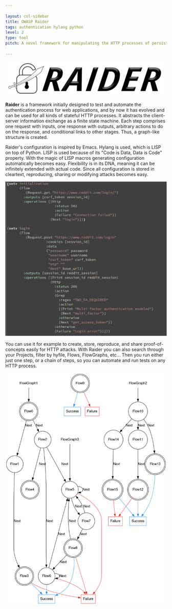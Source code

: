 ```yaml
---

layout: col-sidebar
title: OWASP Raider
tags: authentication hylang python
level: 2
type: tool
pitch: A novel framework for manipulating the HTTP processes of persistent sessions

---
```



![Raider logo](./assets/images/raider_logo.png)


**Raider** is a framework initially designed to test and automate the
authentication process for web applications, and by now it has evolved
and can be used for all kinds of stateful HTTP processes. It abstracts
the client-server information exchange as a finite state machine. Each
step comprises one request with inputs, one response with outputs,
arbitrary actions to do on the response, and conditional links to
other stages. Thus, a graph-like structure is created.

Raider's configuration is inspired by Emacs. Hylang is used, which is
LISP on top of Python. LISP is used because of its "Code is Data, Data
is Code" property. With the magic of LISP macros generating
configuration automatically becomes easy. Flexibility is in its DNA,
meaning it can be infinitely extended with actual code. Since all
configuration is stored in cleartext, reproducing, sharing or
modifying attacks becomes easy.

![Raider hyfile](./assets/images/config.png)

You can use it for example to create, store, reproduce, and share
proof-of-concepts easily for HTTP attacks. With Raider you can also
search through your Projects, filter by hyfile, Flows, FlowGraphs,
etc… Then you run either just one step, or a chain of steps, so you
can automate and run tests on any HTTP process.

![Graph structure](./assets/images/graph.png)
